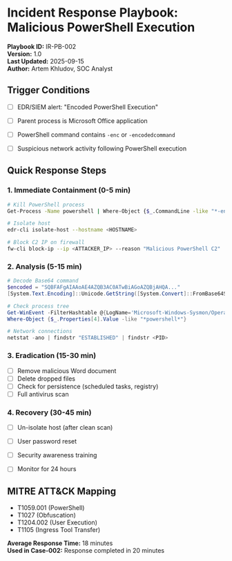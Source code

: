 # Incident Response Playbook: Malicious PowerShell Execution

**Playbook ID:** IR-PB-002  
**Version:** 1.0  
**Last Updated:** 2025-09-15  
**Author:** Artem Khludov, SOC Analyst


## Trigger Conditions

- [ ] EDR/SIEM alert: "Encoded PowerShell Execution"
- [ ] Parent process is Microsoft Office application
- [ ] PowerShell command contains `-enc` or `-encodedcommand`
- [ ] Suspicious network activity following PowerShell execution


## Quick Response Steps

### 1. Immediate Containment (0-5 min)

```bash
# Kill PowerShell process
Get-Process -Name powershell | Where-Object {$_.CommandLine -like "*-enc*"} | Stop-Process -Force

# Isolate host
edr-cli isolate-host --hostname <HOSTNAME>

# Block C2 IP on firewall
fw-cli block-ip --ip <ATTACKER_IP> --reason "Malicious PowerShell C2"
```

### 2. Analysis (5-15 min)

```powershell
# Decode Base64 command
$encoded = "SQBFAFgAIAAoAE4AZQB3AC0ATwBiAGoAZQBjAHQA..."
[System.Text.Encoding]::Unicode.GetString([System.Convert]::FromBase64String($encoded))

# Check process tree
Get-WinEvent -FilterHashtable @{LogName='Microsoft-Windows-Sysmon/Operational'; ID=1} |
Where-Object {$_.Properties[4].Value -like "*powershell*"}

# Network connections
netstat -ano | findstr "ESTABLISHED" | findstr <PID>
```

### 3. Eradication (15-30 min)

- [ ] Remove malicious Word document
- [ ] Delete dropped files
- [ ] Check for persistence (scheduled tasks, registry)
- [ ] Full antivirus scan

### 4. Recovery (30-45 min)

- [ ] Un-isolate host (after clean scan)
- [ ] User password reset
- [ ] Security awareness training
- [ ] Monitor for 24 hours


## MITRE ATT&CK Mapping

- T1059.001 (PowerShell)
- T1027 (Obfuscation)
- T1204.002 (User Execution)
- T1105 (Ingress Tool Transfer)


**Average Response Time:** 18 minutes  
**Used in Case-002:** Response completed in 20 minutes 

